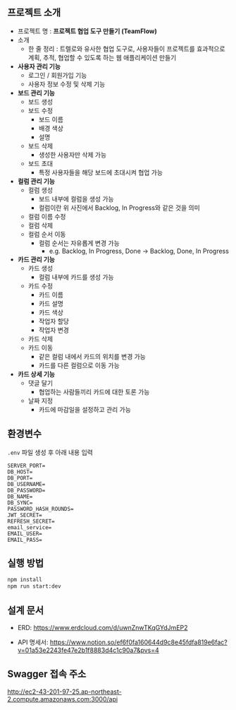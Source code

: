 ## 프로젝트 소개

- 프로젝트 명 : **프로젝트 협업 도구 만들기 (TeamFlow)**
- 소개
  - 한 줄 정리 : 트렐로와 유사한 협업 도구로, 사용자들이 프로젝트를 효과적으로 계획, 추적, 협업할 수 있도록 하는 웹 애플리케이션 만들기
- **사용자 관리 기능**
  - 로그인 / 회원가입 기능
  - 사용자 정보 수정 및 삭제 기능
- **보드 관리 기능**
  - 보드 생성
  - 보드 수정
    - 보드 이름
    - 배경 색상
    - 설명
  - 보드 삭제
    - 생성한 사용자만 삭제 가능
  - 보드 초대
    - 특정 사용자들을 해당 보드에 초대시켜 협업 가능
- **컬럼 관리 기능**
  - 컬럼 생성
    - 보드 내부에 컬럼을 생성 가능
    - 컬럼이란 위 사진에서 Backlog, In Progress와 같은 것을 의미
  - 컬럼 이름 수정
  - 컬럼 삭제
  - 컬럼 순서 이동
    - 컬럼 순서는 자유롭게 변경 가능
      - e.g. Backlog, In Progress, Done → Backlog, Done, In Progress
- **카드 관리 기능**
  - 카드 생성
    - 컬럼 내부에 카드를 생성 가능
  - 카드 수정
    - 카드 이름
    - 카드 설명
    - 카드 색상
    - 작업자 할당
    - 작업자 변경
  - 카드 삭제
  - 카드 이동
    - 같은 컬럼 내에서 카드의 위치를 변경 가능
    - 카드를 다른 컬럼으로 이동 가능
- **카드 상세 기능**
  - 댓글 달기
    - 협업하는 사람들끼리 카드에 대한 토론 가능
  - 날짜 지정
    - 카드에 마감일을 설정하고 관리 가능

## 환경변수

`.env` 파일 생성 후 아래 내용 입력

```
SERVER_PORT=
DB_HOST=
DB_PORT=
DB_USERNAME=
DB_PASSWORD=
DB_NAME=
DB_SYNC=
PASSWORD_HASH_ROUNDS=
JWT_SECRET=
REFRESH_SECRET=
email_service=
EMAIL_USER=
EMAIL_PASS=
```

## 실행 방법

```sh
npm install
npm run start:dev
```

## 설계 문서

- ERD: https://www.erdcloud.com/d/uwnZnwTKqGYdJmEP2

- API 명세서: https://www.notion.so/ef6f0fa160644d9c8e45fdfa819e6fac?v=01a53e2243fe47e2b1f8883d4c1c90a7&pvs=4

## Swagger 접속 주소

http://ec2-43-201-97-25.ap-northeast-2.compute.amazonaws.com:3000/api
